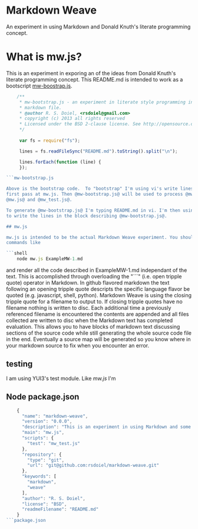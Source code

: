 Markdown Weave
==============

An experiment in using Markdown and Donald Knuth's literate programming concept.

# What is mw.js?

This is an experiment in exporing an of the ideas from  Donald Knuth's 
literate programming concept. This README.md is intended to work as a
bootscript [mw-boostrap.js](mw-boostrap.js).

```JavaScript
    /**
     * mw-bootstrap.js - an experiment in literate style programming in a 
     * markdown file.
     * @author R. S. Doiel, <rsdoiel@gmail.com>
     * copyright (c) 2013 all rights reserved
     * Licensed under the BSD 2-clause license. See http://opensource.org/licenses/BSD-2-Clause
     */
     
     var fs = require("fs");

     lines = fs.readFileSync("README.md").toString().split("\n");

     lines.forEach(function (line) {
     });

```mw-bootstrap.js

Above is the bootstrap code.  To "bootstrap" I'm using vi's write lines command to generate the
first pass at mw.js. Then @mw-bootstrap.js@ will be used to process @mw.md@ and generate 
@mw.js@ and @mw_test.js@.

To generate @mw-bootstrap.js@ I'm typing README.md in vi. I'm then using the write command
to write the lines in the block describing @mw-bootstrap.js@.

## mw.js

mw.js is intended to be the actual Markdown Weave experiment. You should be able to run
commands like

```shell
    node mw.js ExampleMW-1.md
```

and render all the code described in ExampleMW-1.md independant of the text.  This is accomplished
through overloading the "```" (i.e. open tripple quote) operator in Markdown. In github flavored
markdown the text following an opening tripple quote descripts the specific language flavor be
quoted (e.g. javascript, shell, python). Markdown Weave is using the closing tripple quote
for a filename to output to. If closing tripple quotes have no filename nothing is written
to disc. Each additional time a previously referenced filename is encountered the contents
are appended and all files collected are written to disc when the Markdown text has completed
evaluation.  This allows you to have blocks of markdown text discussing sections of the source
code while still generating the whole source code file in the end. Eventually a source map will
be generated so you know where in your markdown source to fix when you encounter an error.




## testing

I am using YUI3's test module. Like _mw.js_ I'm 

## Node package.json

```JavaScript
    {
      "name": "markdown-weave",
      "version": "0.0.0",
      "description": "This is an experiment in using Markdown and some concepts from Donald Knuth's literate programming.",
      "main": "mw.js",
      "scripts": {
        "test": "mw_test.js"
      },
      "repository": {
        "type": "git",
        "url": "git@github.com:rsdoiel/markdown-weave.git"
      },
      "keywords": [
        "markdown",
        "weave"
      ],
      "author": "R. S. Doiel",
      "license": "BSD",
      "readmeFilename": "README.md"
    }
```package.json

